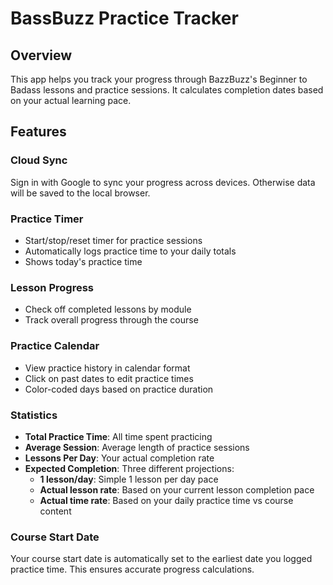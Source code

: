 # BassBuzz Practice Tracker

## Overview
This app helps you track your progress through BazzBuzz's Beginner to Badass lessons and practice sessions. It calculates completion dates based on your actual learning pace.

## Features


### Cloud Sync
Sign in with Google to sync your progress across devices. Otherwise data will be saved to the local browser.

### Practice Timer
- Start/stop/reset timer for practice sessions
- Automatically logs practice time to your daily totals
- Shows today's practice time

### Lesson Progress
- Check off completed lessons by module
- Track overall progress through the course

### Practice Calendar
- View practice history in calendar format
- Click on past dates to edit practice times
- Color-coded days based on practice duration

### Statistics
- **Total Practice Time**: All time spent practicing
- **Average Session**: Average length of practice sessions
- **Lessons Per Day**: Your actual completion rate
- **Expected Completion**: Three different projections:
  - **1 lesson/day**: Simple 1 lesson per day pace
  - **Actual lesson rate**: Based on your current lesson completion pace
  - **Actual time rate**: Based on your daily practice time vs course content

### Course Start Date
Your course start date is automatically set to the earliest date you logged practice time. This ensures accurate progress calculations.
